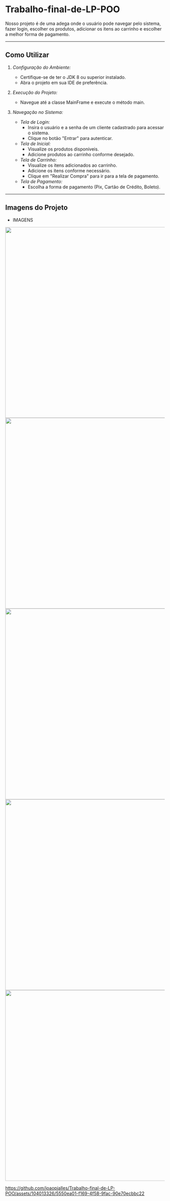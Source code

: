 # Trabalho-final-de-LP-POO

Nosso projeto é de uma adega onde o usuário pode navegar pelo sistema, fazer login, escolher os produtos, adicionar os itens ao carrinho e escolher a melhor forma de pagamento.




---

## Como Utilizar

1. *Configuração do Ambiente:*
   - Certifique-se de ter o JDK 8 ou superior instalado.
   - Abra o projeto em sua IDE de preferência.

2. *Execução do Projeto:*
   - Navegue até a classe MainFrame e execute o método main.

3. *Navegação no Sistema:*
   - *Tela de Login:*
     - Insira o usuário e a senha de um cliente cadastrado para acessar o sistema.
     - Clique no botão "Entrar" para autenticar.
   - *Tela de Inicial:*
     - Visualize os produtos disponíveis.
     - Adicione produtos ao carrinho conforme desejado.
   - *Tela de Carrinho:*
     - Visualize os itens adicionados ao carrinho.
     - Adicione os itens conforme necessário.
     - Clique em "Realizar Compra" para ir para a tela de pagamento.
   - *Tela de Pagamento:*
     - Escolha a forma de pagamento (Pix, Cartão de Crédito, Boleto).

---

## Imagens do Projeto



- IMAGENS




<div align="center">
<img src="https://github.com/joaopjalles/Trabalho-final-de-LP-POO/assets/104013326/4fc60720-cb6e-4fd9-af19-3ea2fc42c815" width="600px" />
</div>

<div align="center">
<img src="https://github.com/joaopjalles/Trabalho-final-de-LP-POO/assets/104013326/d17e6d58-281f-4e25-a8a3-f1beeb64da15" width="600px" />
</div>

<div align="center">
<img src="https://github.com/joaopjalles/Trabalho-final-de-LP-POO/assets/104013326/8a3fbe3f-2781-47c1-bc09-f6d982cf3436" width="600px" />
</div>

<div align="center">
<img src="https://github.com/joaopjalles/Trabalho-final-de-LP-POO/assets/104013326/feeb88a8-7cb0-41c2-a139-100bdb1e4285" width="600px" />
</div>

<div align="center">
<img src="https://github.com/joaopjalles/Trabalho-final-de-LP-POO/assets/104013326/1377950f-89c1-40d3-a093-52f3a917fd9a" width="600px" />
</div>



https://github.com/joaopjalles/Trabalho-final-de-LP-POO/assets/104013326/5550ea01-f169-4f58-9fac-90e70ecbbc22







